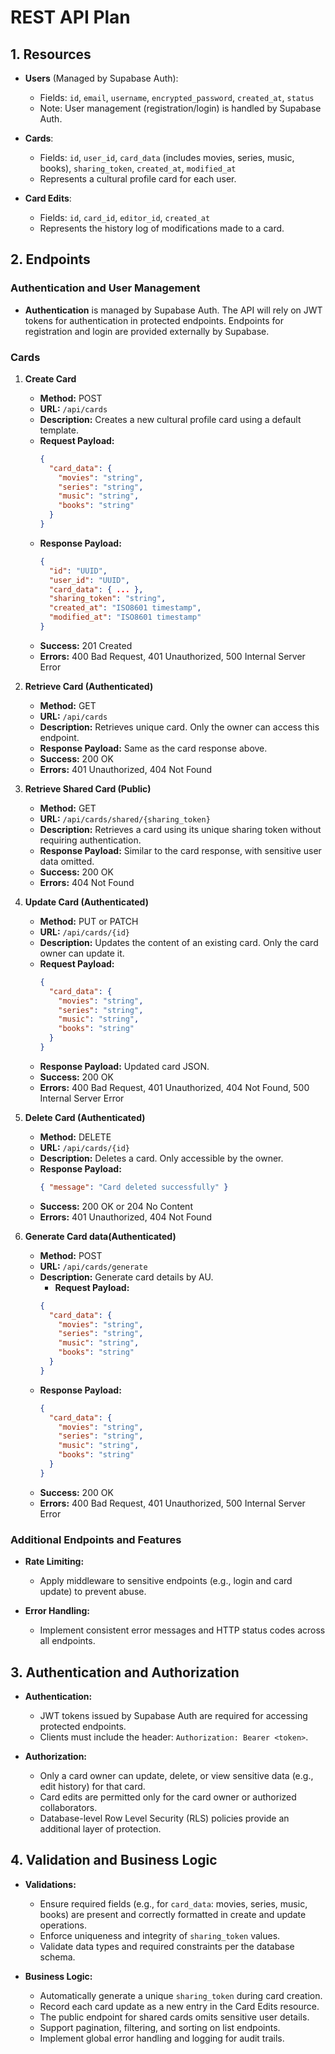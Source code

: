 # REST API Plan

## 1. Resources

- **Users** (Managed by Supabase Auth):

  - Fields: `id`, `email`, `username`, `encrypted_password`, `created_at`, `status`
  - Note: User management (registration/login) is handled by Supabase Auth.

- **Cards**:

  - Fields: `id`, `user_id`, `card_data` (includes movies, series, music, books), `sharing_token`, `created_at`, `modified_at`
  - Represents a cultural profile card for each user.

- **Card Edits**:
  - Fields: `id`, `card_id`, `editor_id`, `created_at`
  - Represents the history log of modifications made to a card.

## 2. Endpoints

### Authentication and User Management

- **Authentication** is managed by Supabase Auth. The API will rely on JWT tokens for authentication in protected endpoints. Endpoints for registration and login are provided externally by Supabase.

### Cards

1. **Create Card**

   - **Method:** POST
   - **URL:** `/api/cards`
   - **Description:** Creates a new cultural profile card using a default template.
   - **Request Payload:**
     ```json
     {
       "card_data": {
         "movies": "string",
         "series": "string",
         "music": "string",
         "books": "string"
       }
     }
     ```
   - **Response Payload:**
     ```json
     {
       "id": "UUID",
       "user_id": "UUID",
       "card_data": { ... },
       "sharing_token": "string",
       "created_at": "ISO8601 timestamp",
       "modified_at": "ISO8601 timestamp"
     }
     ```
   - **Success:** 201 Created
   - **Errors:** 400 Bad Request, 401 Unauthorized, 500 Internal Server Error

2. **Retrieve Card (Authenticated)**

   - **Method:** GET
   - **URL:** `/api/cards`
   - **Description:** Retrieves unique card. Only the owner can access this endpoint.
   - **Response Payload:** Same as the card response above.
   - **Success:** 200 OK
   - **Errors:** 401 Unauthorized, 404 Not Found

3. **Retrieve Shared Card (Public)**

   - **Method:** GET
   - **URL:** `/api/cards/shared/{sharing_token}`
   - **Description:** Retrieves a card using its unique sharing token without requiring authentication.
   - **Response Payload:** Similar to the card response, with sensitive user data omitted.
   - **Success:** 200 OK
   - **Errors:** 404 Not Found

4. **Update Card (Authenticated)**

   - **Method:** PUT or PATCH
   - **URL:** `/api/cards/{id}`
   - **Description:** Updates the content of an existing card. Only the card owner can update it.
   - **Request Payload:**
     ```json
     {
       "card_data": {
         "movies": "string",
         "series": "string",
         "music": "string",
         "books": "string"
       }
     }
     ```
   - **Response Payload:** Updated card JSON.
   - **Success:** 200 OK
   - **Errors:** 400 Bad Request, 401 Unauthorized, 404 Not Found, 500 Internal Server Error

5. **Delete Card (Authenticated)**

   - **Method:** DELETE
   - **URL:** `/api/cards/{id}`
   - **Description:** Deletes a card. Only accessible by the owner.
   - **Response Payload:**
     ```json
     { "message": "Card deleted successfully" }
     ```
   - **Success:** 200 OK or 204 No Content
   - **Errors:** 401 Unauthorized, 404 Not Found

6. **Generate Card data(Authenticated)**
   - **Method:** POST
   - **URL:** `/api/cards/generate`
   - **Description:** Generate card details by AU.
     - **Request Payload:**
     ```json
     {
       "card_data": {
         "movies": "string",
         "series": "string",
         "music": "string",
         "books": "string"
       }
     }
     ```
   - **Response Payload:**
     ```json
     {
       "card_data": {
         "movies": "string",
         "series": "string",
         "music": "string",
         "books": "string"
       }
     }
     ```
   - **Success:** 200 OK
   - **Errors:** 400 Bad Request, 401 Unauthorized, 500 Internal Server Error

### Additional Endpoints and Features

- **Rate Limiting:**

  - Apply middleware to sensitive endpoints (e.g., login and card update) to prevent abuse.

- **Error Handling:**
  - Implement consistent error messages and HTTP status codes across all endpoints.

## 3. Authentication and Authorization

- **Authentication:**

  - JWT tokens issued by Supabase Auth are required for accessing protected endpoints.
  - Clients must include the header: `Authorization: Bearer <token>`.

- **Authorization:**
  - Only a card owner can update, delete, or view sensitive data (e.g., edit history) for that card.
  - Card edits are permitted only for the card owner or authorized collaborators.
  - Database-level Row Level Security (RLS) policies provide an additional layer of protection.

## 4. Validation and Business Logic

- **Validations:**

  - Ensure required fields (e.g., for `card_data`: movies, series, music, books) are present and correctly formatted in create and update operations.
  - Enforce uniqueness and integrity of `sharing_token` values.
  - Validate data types and required constraints per the database schema.

- **Business Logic:**
  - Automatically generate a unique `sharing_token` during card creation.
  - Record each card update as a new entry in the Card Edits resource.
  - The public endpoint for shared cards omits sensitive user details.
  - Support pagination, filtering, and sorting on list endpoints.
  - Implement global error handling and logging for audit trails.
